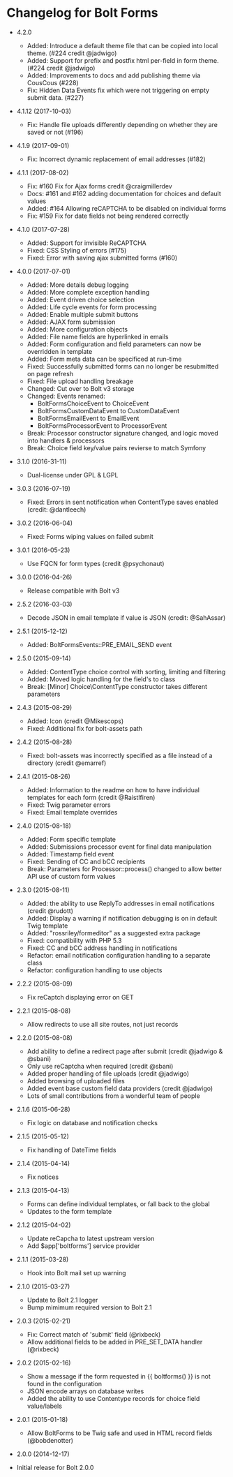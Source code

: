 # Changelog for Bolt Forms

* 4.2.0
  * Added: Introduce a default theme file that can be copied into local theme. (#224 credit @jadwigo)
  * Added: Support for prefix and postfix html per-field in form theme. (#224 credit @jadwigo)
  * Added: Improvements to docs and add publishing theme via CousCous (#228)
  * Fix: Hidden Data Events fix which were not triggering on empty submit data. (#227) 

* 4.1.12 (2017-10-03)
  * Fix: Handle file uploads differently depending on whether they are saved or not (#196)

* 4.1.9 (2017-09-01)
  * Fix: Incorrect dynamic replacement of email addresses (#182)

* 4.1.1 (2017-08-02)
  * Fix: #160 Fix for Ajax forms credit @craigmillerdev
  * Docs: #161 and #162 adding documentation for choices and default values
  * Added: #164 Allowing reCAPTCHA to be disabled on individual forms
  * Fix: #159 Fix for date fields not being rendered correctly

* 4.1.0 (2017-07-28)
  * Added: Support for invisible ReCAPTCHA
  * Fixed: CSS Styling of errors (#175)
  * Fixed: Error with saving ajax submitted forms (#160)
 
* 4.0.0 (2017-07-01)
  * Added: More details debug logging
  * Added: More complete exception handling
  * Added: Event driven choice selection
  * Added: Life cycle events for form processing
  * Added: Enable multiple submit buttons
  * Added: AJAX form submission
  * Added: More configuration objects
  * Added: File name fields are hyperlinked in emails
  * Added: Form configuration and field parameters can now be overridden in template
  * Added: Form meta data can be specificed at run-time
  * Fixed: Successfully submitted forms can no longer be resubmitted on page refresh
  * Fixed: File upload handling breakage
  * Changed: Cut over to Bolt v3 storage
  * Changed: Events renamed:
    * BoltFormsChoiceEvent to ChoiceEvent
    * BoltFormsCustomDataEvent to CustomDataEvent
    * BoltFormsEmailEvent to EmailEvent
    * BoltFormsProcessorEvent to ProcessorEvent
  * Break: Processor constructor signature changed, and logic moved into handlers & processors
  * Break: Choice field key/value pairs revierse to match Symfony

* 3.1.0 (2016-31-11)
  * Dual-license under GPL & LGPL

* 3.0.3 (2016-07-19)
  * Fixed: Errors in sent notification when ContentType saves enabled (credit: @dantleech)

* 3.0.2 (2016-06-04)
  * Fixed: Forms wiping values on failed submit

* 3.0.1 (2016-05-23)
  * Use FQCN for form types (credit @psychonaut)

* 3.0.0 (2016-04-26)
  * Release compatible with Bolt v3

* 2.5.2 (2016-03-03)
  * Decode JSON in email template if value is JSON (credit: @SahAssar)

* 2.5.1 (2015-12-12)
  * Added: BoltFormsEvents::PRE_EMAIL_SEND event

* 2.5.0 (2015-09-14)
  * Added: ContentType choice control with sorting, limiting and filtering
  * Added: Moved logic handling for the field's to class
  * Break: [Minor] Choice\ContentType constructor takes different parameters

* 2.4.3 (2015-08-29)
  * Added: Icon (credit @Mikescops)
  * Fixed: Additional fix for bolt-assets path

* 2.4.2 (2015-08-28)
  * Fixed: bolt-assets was incorrectly specified as a file instead of a directory (credit @emarref)

* 2.4.1 (2015-08-26)
  * Added: Information to the readme on how to have individual templates for each form (credit @Raistlfiren)
  * Fixed: Twig parameter errors
  * Fixed: Email template overrides

* 2.4.0 (2015-08-18)
  * Added: Form specific template 
  * Added: Submissions processor event for final data manipulation
  * Added: Timestamp field event
  * Fixed: Sending of CC and bCC recipients
  * Break: Parameters for Processor::process() changed to allow better API use of custom form values

* 2.3.0 (2015-08-11)
  * Added: the ability to use ReplyTo addresses in email notifications (credit @rudott)
  * Added: Display a warning if notification debugging is on in default Twig template 
  * Added: "rossriley/formeditor" as a suggested extra package
  * Fixed: compatibility with PHP 5.3
  * Fixed: CC and bCC address handling in notifications
  * Refactor: email notification configuration handling to a separate class
  * Refactor: configuration handling to use objects

* 2.2.2 (2015-08-09)
  * Fix reCaptch displaying error on GET
 
* 2.2.1 (2015-08-08)
  * Allow redirects to use all site routes, not just records

* 2.2.0 (2015-08-08)

  * Add ability to define a redirect page after submit (credit @jadwigo & @sbani)
  * Only use reCaptcha when required (credit @sbani)
  * Added proper handling of file uploads (credit @jadwigo)
  * Added browsing of uploaded files
  * Added event base custom field data providers (credit @jadwigo)
  * Lots of small contributions from a wonderful team of people
 
* 2.1.6 (2015-06-28)

  * Fix logic on database and notification checks

* 2.1.5 (2015-05-12)

  * Fix handling of DateTime fields

* 2.1.4 (2015-04-14)

  * Fix notices

* 2.1.3 (2015-04-13)

  * Forms can define individual templates, or fall back to the global
  * Updates to the form template 

* 2.1.2 (2015-04-02)

  * Update reCapcha to latest upstream version
  * Add $app['boltforms'] service provider
 
* 2.1.1 (2015-03-28)

  * Hook into Bolt mail set up warning

* 2.1.0 (2015-03-27)

  * Update to Bolt 2.1 logger
  * Bump mimimum required version to Bolt 2.1

* 2.0.3 (2015-02-21)

  * Fix: Correct match of 'submit' field (@rixbeck)
  * Allow additional fields to be added in PRE_SET_DATA handler (@rixbeck)

* 2.0.2 (2015-02-16)

  * Show a message if the form requested in {{ boltforms() }} is not found in the configuration
  * JSON encode arrays on database writes
  * Added the ability to use Contentype records for choice field value/labels

* 2.0.1 (2015-01-18)

  * Allow BoltForms to be Twig safe and used in HTML record fields (@bobdenotter)

* 2.0.0 (2014-12-17)

 * Initial release for Bolt 2.0.0

